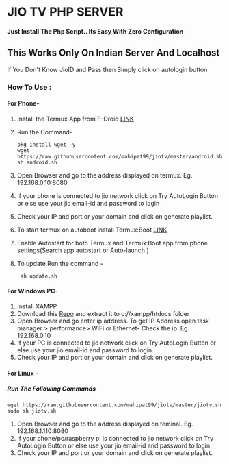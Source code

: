 # JIO TV PHP SERVER

#### Just Install The Php Script.. Its Easy With Zero Configuration

## **This Works Only On Indian Server And Localhost**
> 
If You Don't Know JioID and Pass then Simply click on autologin button

### **How To Use :**
####  For Phone-

1. Install the Termux App from F-Droid [LINK](https://f-droid.org/repo/com.termux_117.apk "LINK")
2. Run the Command-

       pkg install wget -y
       wget https://raw.githubusercontent.com/mahipat99/jiotv/master/android.sh
       sh android.sh

3. Open Browser and go to the address displayed on termux. Eg. 192.168.0.10:8080
4. If your phone is connected to jio network click on Try AutoLogin Button or else use your jio email-id and password to login
5. Check your IP and port or your domain and click on generate playlist.
6. To start termux on autoboot install Termux:Boot [LINK](https://f-droid.org/repo/com.termux.boot_7.apk "LINK")
7. Enable Autostart for both Termux and Termux:Boot app from phone settings(Search app autostart or Auto-launch )
8. To update Run the command -

        sh update.sh

####  For Windows PC-
1. Install XAMPP
2. Download this [Repo](https://github.com/mahipat99/jiotv/archive/refs/heads/main.zip "Repo") and extract it to c://xampp/htdocs folder
3. Open Browser and go enter ip address. To get IP Address open task manager > performance> WiFi or Ethernet- Check the ip .Eg. 192.168.0.10
4. If your PC is connected to jio network click on Try AutoLogin Button or else use your jio email-id and password to login
6. Check your IP and port or your domain and click on generate playlist.

####  For Linux -
##### Run The Following Commands

    wget https://raw.githubusercontent.com/mahipat99/jiotv/master/jiotv.sh
    sudo sh jiotv.sh

1. Open Browser and go to the address displayed on teminal. Eg. 192.168.1.110:8080
2. If your phone/pc/raspberry pi is connected to jio network click on Try AutoLogin Button or else use your jio email-id and password to login
3. Check your IP and port or your domain and click on generate playlist.
